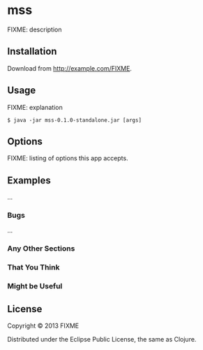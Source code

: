 # mss

FIXME: description

## Installation

Download from http://example.com/FIXME.

## Usage

FIXME: explanation

    $ java -jar mss-0.1.0-standalone.jar [args]

## Options

FIXME: listing of options this app accepts.

## Examples

...

### Bugs

...

### Any Other Sections
### That You Think
### Might be Useful

## License

Copyright © 2013 FIXME

Distributed under the Eclipse Public License, the same as Clojure.
